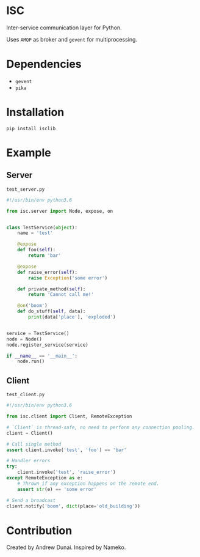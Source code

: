 # ISC

Inter-service communication layer for Python.

Uses `AMQP` as broker and `gevent` for multiprocessing.

# Dependencies

- `gevent`
- `pika`

# Installation

```
pip install isclib
```

# Example

## Server

`test_server.py`

```python
#!/usr/bin/env python3.6

from isc.server import Node, expose, on


class TestService(object):
    name = 'test'

    @expose
    def foo(self):
        return 'bar'

    @expose
    def raise_error(self):
        raise Exception('some error')

    def private_method(self):
        return 'Cannot call me!'

    @on('boom')
    def do_stuff(self, data):
        print(data['place'], 'exploded')


service = TestService()
node = Node()
node.register_service(service)

if __name__ == '__main__':
    node.run()
```

## Client

`test_client.py`

```python
#!/usr/bin/env python3.6

from isc.client import Client, RemoteException

# `Client` is thread-safe, no need to perform any connection pooling.
client = Client()

# Call single method
assert client.invoke('test', 'foo') == 'bar'

# Handler errors
try:
    client.invoke('test', 'raise_error')
except RemoteException as e:
    # Thrown if any exception happens on the remote end.
    assert str(e) == 'some error'

# Send a broadcast
client.notify('boom', dict(place='old_building'))
```

# Contribution

Created by Andrew Dunai. Inspired by Nameko.
